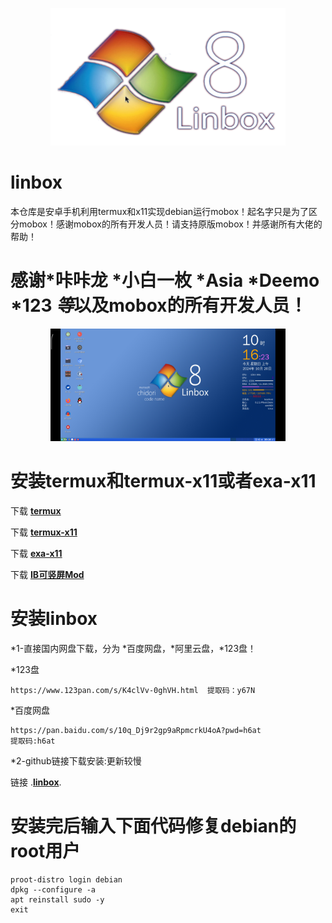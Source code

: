 <p align="center">
	<img src="logo.png" width="376" height="220" alt="Linbox Logo" />  
</p>

# linbox
本仓库是安卓手机利用termux和x11实现debian运行mobox！起名字只是为了区分mobox！感谢mobox的所有开发人员！请支持原版mobox！并感谢所有大佬的帮助！
# 感谢*咔咔龙 *小白一枚 *Asia *Deemo *123 *等*以及mobox的所有开发人员！

<p align="center">
	<img src="linbox.jpg" width="376" height="180" alt="Linbox test" />  
</p>

# 安装termux和termux-x11或者exa-x11
下载 [**termux**](https://github.com/afeimod/Debian-proot/releases/download/termux/Termux_0.118.0+843d88c.apk) 

下载 [**termux-x11**](https://github.com/afeimod/Debian-proot/releases/download/termux/Termux_X11_1.03.00.apk) 

下载 [**exa-x11**](https://github.com/afeimod/Debian-proot/releases/download/termux/Exa_x11_v0.012.apk) 

下载 [**IB可竖屏Mod**](https://github.com/afeimod/Debian-proot/releases/download/termux/IB0.1.9.9.mod.apk) 

# 安装linbox

*1-直接国内网盘下载，分为 *百度网盘，*阿里云盘，*123盘！

*123盘

    https://www.123pan.com/s/K4clVv-0ghVH.html  提取码：y67N
    
*百度网盘

    https://pan.baidu.com/s/10q_Dj9r2gp9aRpmcrkU4oA?pwd=h6at 
    提取码:h6at


*2-github链接下载安装:更新较慢

链接 .[**linbox**](https://github.com/afeimod/linbox/releases/tag/linbox0.8). 

# 安装完后输入下面代码修复debian的root用户

    proot-distro login debian
    dpkg --configure -a
    apt reinstall sudo -y
    exit


